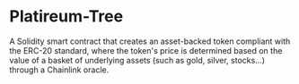 # Platireum-Tree

A Solidity smart contract that creates an asset-backed token compliant with the ERC-20 standard, where the token's price is determined based on the value of a basket of underlying assets (such as gold, silver, stocks...) through a Chainlink oracle.
